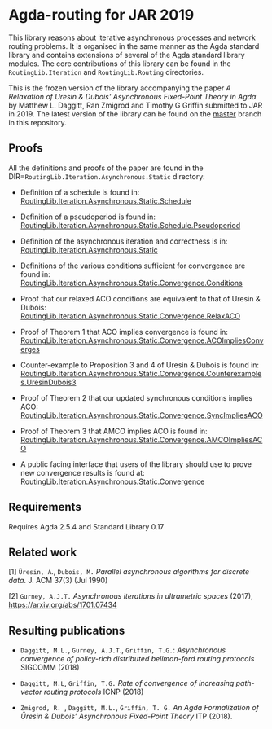 # Agda-routing for JAR 2019

This library reasons about iterative asynchronous processes and network routing problems. It is organised in the same manner as the Agda standard library and contains extensions of several of the Agda standard library modules. The core contributions of this library can be found in the `RoutingLib.Iteration` and `RoutingLib.Routing` directories.

This is the frozen version of the library accompanying the paper _A Relaxation of Uresin & Dubois' Asynchronous Fixed-Point Theory in Agda_ by Matthew L. Daggitt, Ran Zmigrod and Timothy G Griffin submitted to JAR in 2019. The latest version of the library can be found on the [master](https://github.com/MatthewDaggitt/agda-routing) branch in this repository.

## Proofs

All the definitions and proofs of the paper are found in the DIR=`RoutingLib.Iteration.Asynchronous.Static` directory:

* Definition of a schedule is found in:
  [RoutingLib.Iteration.Asynchronous.Static.Schedule](https://github.com/MatthewDaggitt/agda-routing/blob/jar2019/RoutingLib/Iteration/Asynchronous/Static/Schedule.agda)

* Definition of a pseudoperiod is found in:
  [RoutingLib.Iteration.Asynchronous.Static.Schedule.Pseudoperiod](https://github.com/MatthewDaggitt/agda-routing/blob/jar2019/RoutingLib/Iteration/Asynchronous/Static/Schedule/Pseudoperiod.agda)

* Definition of the asynchronous iteration and correctness is in:
  [RoutingLib.Iteration.Asynchronous.Static](https://github.com/MatthewDaggitt/agda-routing/blob/jar2019/RoutingLib/Iteration/Asynchronous/Static.agda)

* Definitions of the various conditions sufficient for convergence are found in:
  [RoutingLib.Iteration.Asynchronous.Static.Convergence.Conditions](https://github.com/MatthewDaggitt/agda-routing/blob/jar2019/RoutingLib/Iteration/Asynchronous/Static/Convergence/Conditions.agda)

* Proof that our relaxed ACO conditions are equivalent to that of Uresin & Dubois:
  [RoutingLib.Iteration.Asynchronous.Static.Convergence.RelaxACO](https://github.com/MatthewDaggitt/agda-routing/blob/jar2019/RoutingLib/Iteration/Asynchronous/Static/Convergence/RelaxACO.agda)

* Proof of Theorem 1 that ACO implies convergence is found in:
  [RoutingLib.Iteration.Asynchronous.Static.Convergence.ACOImpliesConverges](https://github.com/MatthewDaggitt/agda-routing/blob/jar2019/RoutingLib/Iteration/Asynchronous/Static/Convergence/ACOImpliesConverges.agda)

* Counter-example to Proposition 3 and 4 of Uresin & Dubois is found in:
  [RoutingLib.Iteration.Asynchronous.Static.Convergence.Counterexamples.UresinDubois3](https://github.com/MatthewDaggitt/agda-routing/blob/jar2019/RoutingLib/Iteration/Asynchronous/Static/Convergence/Counterexamples/UresinDubois3.agda)

* Proof of Theorem 2 that our updated synchronous conditions implies ACO:
  [RoutingLib.Iteration.Asynchronous.Static.Convergence.SyncImpliesACO](https://github.com/MatthewDaggitt/agda-routing/blob/jar2019/RoutingLib/Iteration/Asynchronous/Static/Convergence/SyncImpliesACO.agda)

* Proof of Theorem 3 that AMCO implies ACO is found in:
  [RoutingLib.Iteration.Asynchronous.Static.Convergence.AMCOImpliesACO](https://github.com/MatthewDaggitt/agda-routing/blob/jar2019/RoutingLib/Iteration/Asynchronous/Static/Convergence/AMCOImpliesACO.agda)

* A public facing interface that users of the library should use to prove new convergence results is found at:
  [RoutingLib.Iteration.Asynchronous.Static.Convergence](https://github.com/MatthewDaggitt/agda-routing/blob/jar2019/RoutingLib/Iteration/Asynchronous/Static/Convergence.agda)

## Requirements

Requires Agda 2.5.4 and Standard Library 0.17

## Related work

[1] `Üresin, A`., `Dubois, M.` _Parallel asynchronous algorithms for discrete 
data_. J. ACM 37(3) (Jul 1990)

[2] `Gurney, A.J.T.` _Asynchronous iterations in ultrametric spaces_ (2017),
https://arxiv.org/abs/1701.07434

## Resulting publications

* `Daggitt, M.L.`, `Gurney, A.J.T`., `Griffin, T.G.`: _Asynchronous convergence
of policy-rich distributed bellman-ford routing protocols_ SIGCOMM (2018)

* `Daggitt, M.L`, `Griffin, T.G.` _Rate of convergence
of increasing path-vector routing protocols_ ICNP (2018)

* `Zmigrod, R. `, `Daggitt, M.L.`, `Griffin, T. G.` _An
Agda Formalization of Üresin & Dubois’ Asynchronous Fixed-Point
Theory_ ITP (2018).
